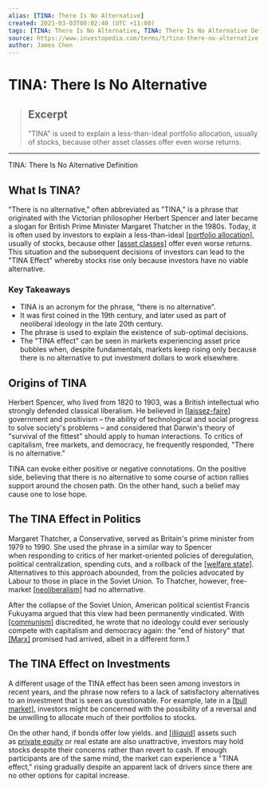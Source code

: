 ```yaml
---
alias: [TINA: There Is No Alternative]
created: 2021-03-03T00:02:40 (UTC +11:00)
tags: [TINA: There Is No Alternative, TINA: There Is No Alternative Definition]
source: https://www.investopedia.com/terms/t/tina-there-no-alternative.asp
author: James Chen
---
```


# TINA: There Is No Alternative

> ## Excerpt
> "TINA" is used to explain a less-than-ideal portfolio allocation, usually of stocks, because other asset classes offer even worse returns.

---

TINA: There Is No Alternative Definition
## What Is TINA?

"There is no alternative," often abbreviated as "TINA," is a phrase that originated with the Victorian philosopher Herbert Spencer and later became a slogan for British Prime Minister Margaret Thatcher in the 1980s. Today, it is often used by investors to explain a less-than-ideal [[portfolio allocation]](https://www.investopedia.com/terms/a/assetallocation.asp), usually of stocks, because other [[asset classes]](https://www.investopedia.com/terms/a/assetclasses.asp) offer even worse returns. This situation and the subsequent decisions of investors can lead to the "TINA Effect" whereby stocks rise only because investors have no viable alternative.

### Key Takeaways

-   TINA is an acronym for the phrase, "there is no alternative".
-   It was first coined in the 19th century, and later used as part of neoliberal ideology in the late 20th century.
-   The phrase is used to explain the existence of sub-optimal decisions.
-   The "TINA effect" can be seen in markets experiencing asset price bubbles when, despite fundamentals, markets keep rising only because there is no alternative to put investment dollars to work elsewhere.

## Origins of TINA

Herbert Spencer, who lived from 1820 to 1903, was a British intellectual who strongly defended classical liberalism. He believed in [[laissez-faire]](https://www.investopedia.com/terms/l/laissezfaire.asp) government and positivism – the ability of technological and social progress to solve society's problems – and considered that Darwin's theory of "survival of the fittest" should apply to human interactions. To critics of capitalism, free markets, and democracy, he frequently responded, "There is no alternative."

TINA can evoke either positive or negative connotations. On the positive side, believing that there is no alternative to some course of action rallies support around the chosen path. On the other hand, such a belief may cause one to lose hope.

## The TINA Effect in Politics

Margaret Thatcher, a Conservative, served as Britain's prime minister from 1979 to 1990. She used the phrase in a similar way to Spencer when responding to critics of her market-oriented policies of deregulation, political centralization, spending cuts, and a rollback of the [[welfare state]](https://www.investopedia.com/terms/w/welfare-state.asp). Alternatives to this approach abounded, from the policies advocated by Labour to those in place in the Soviet Union. To Thatcher, however, free-market [[neoliberalism]](https://www.investopedia.com/terms/n/neoliberalism.asp) had no alternative.

After the collapse of the Soviet Union, American political scientist Francis Fukuyama argued that this view had been permanently vindicated. With [[communism]](https://www.investopedia.com/terms/c/communism.asp) discredited, he wrote that no ideology could ever seriously compete with capitalism and democracy again: the "end of history" that [[Marx]](https://www.investopedia.com/terms/k/karl-marx.asp) promised had arrived, albeit in a different form.1

## The TINA Effect on Investments

A different usage of the TINA effect has been seen among investors in recent years, and the phrase now refers to a lack of satisfactory alternatives to an investment that is seen as questionable. For example, late in a [[bull market]](https://www.investopedia.com/terms/b/bullmarket.asp), investors might be concerned with the possibility of a reversal and be unwilling to allocate much of their portfolios to stocks.

On the other hand, if bonds offer low yields. and [[illiquid]](https://www.investopedia.com/terms/l/liquidity.asp) assets such as [private equity](https://www.investopedia.com/terms/p/privateequity.asp) or real estate are also unattractive, investors may hold stocks despite their concerns rather than revert to cash. If enough participants are of the same mind, the market can experience a "TINA effect," rising gradually despite an apparent lack of drivers since there are no other options for capital increase.
